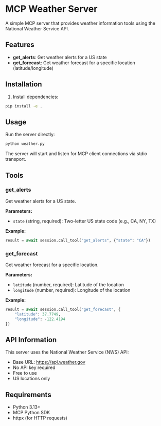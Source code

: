 # MCP Weather Server

A simple MCP server that provides weather information tools using the National Weather Service API.

## Features

- **get_alerts**: Get weather alerts for a US state
- **get_forecast**: Get weather forecast for a specific location (latitude/longitude)

## Installation

1. Install dependencies:
```bash
pip install -e .
```

## Usage

Run the server directly:

```bash
python weather.py
```

The server will start and listen for MCP client connections via stdio transport.

## Tools

### get_alerts

Get weather alerts for a US state.

**Parameters:**
- `state` (string, required): Two-letter US state code (e.g., CA, NY, TX)

**Example:**
```python
result = await session.call_tool("get_alerts", {"state": "CA"})
```

### get_forecast

Get weather forecast for a specific location.

**Parameters:**
- `latitude` (number, required): Latitude of the location
- `longitude` (number, required): Longitude of the location

**Example:**
```python
result = await session.call_tool("get_forecast", {
    "latitude": 37.7749,
    "longitude": -122.4194
})
```

## API Information

This server uses the National Weather Service (NWS) API:
- Base URL: https://api.weather.gov
- No API key required
- Free to use
- US locations only

## Requirements

- Python 3.13+
- MCP Python SDK
- httpx (for HTTP requests)
